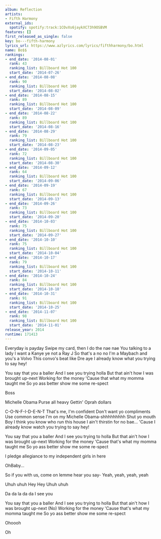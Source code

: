 ```yaml
---
album: Reflection
artists:
- Fifth Harmony
external_ids:
  spotify: spotify:track:1COvXs6jaykXC73h9OSBVM
features: []
first_released_as_single: false
key: bo---fifth-harmony
lyrics_url: https://www.azlyrics.com/lyrics/fifthharmony/bo.html
name: Bo$$
rankings:
- end_date: '2014-08-01'
  rank: 43
  ranking_list: Billboard Hot 100
  start_date: '2014-07-26'
- end_date: '2014-08-08'
  rank: 90
  ranking_list: Billboard Hot 100
  start_date: '2014-08-02'
- end_date: '2014-08-15'
  rank: 89
  ranking_list: Billboard Hot 100
  start_date: '2014-08-09'
- end_date: '2014-08-22'
  rank: 89
  ranking_list: Billboard Hot 100
  start_date: '2014-08-16'
- end_date: '2014-08-29'
  rank: 79
  ranking_list: Billboard Hot 100
  start_date: '2014-08-23'
- end_date: '2014-09-05'
  rank: 72
  ranking_list: Billboard Hot 100
  start_date: '2014-08-30'
- end_date: '2014-09-12'
  rank: 64
  ranking_list: Billboard Hot 100
  start_date: '2014-09-06'
- end_date: '2014-09-19'
  rank: 67
  ranking_list: Billboard Hot 100
  start_date: '2014-09-13'
- end_date: '2014-09-26'
  rank: 73
  ranking_list: Billboard Hot 100
  start_date: '2014-09-20'
- end_date: '2014-10-03'
  rank: 75
  ranking_list: Billboard Hot 100
  start_date: '2014-09-27'
- end_date: '2014-10-10'
  rank: 75
  ranking_list: Billboard Hot 100
  start_date: '2014-10-04'
- end_date: '2014-10-17'
  rank: 79
  ranking_list: Billboard Hot 100
  start_date: '2014-10-11'
- end_date: '2014-10-24'
  rank: 84
  ranking_list: Billboard Hot 100
  start_date: '2014-10-18'
- end_date: '2014-10-31'
  rank: 91
  ranking_list: Billboard Hot 100
  start_date: '2014-10-25'
- end_date: '2014-11-07'
  rank: 98
  ranking_list: Billboard Hot 100
  start_date: '2014-11-01'
release_year: 2014
runtime: 171413
---
```

Everyday is payday
Swipe my card, then I do the nae nae
You talking to a lady
I want a Kanye ye not a Ray J
So that's a no no
I'm a Maybach and you's a Volvo
This convo's beat like Dre aye
I already know what you trying to say hey!


You say that you a baller
And I see you trying holla
But that ain't how I was brought up-next
Working for the money
'Cause that what my momma taught me
So yo ass better show me some re-spect



Boss

Michelle Obama
Purse all heavy
Gettin' Oprah dollars


C-O-N-F-I-D-E-N-T
That's me, I'm confident
Don't want yo compliments
Use common sense
I'm on my Michelle Obama-shhhhhhhhh
Shut yo mouth
Boy I think you know who run this house
I ain't thirstin for no bae...
'Cause I already know watch you trying to say hey!


You say that you a baller
And I see you trying to holla
But that ain't how I was brought up-next
Working for the money
'Cause that's what my momma taught me
So yo ass better show me some re-spect




I pledge allegiance to my independent girls in here

OhBaby...

So if you with us, come on lemme hear you say-
Yeah, yeah, yeah, yeah


Uhuh uhuh
Hey Hey
Uhuh uhuh


Da da la da da
I see you


You say that you a baller
And I see you trying to holla
But that ain't how I was brought up-next (No)
Working for the money
'Cause that's what my momma taught me
So yo ass better show me some re-spect



Ohoooh

Oh
